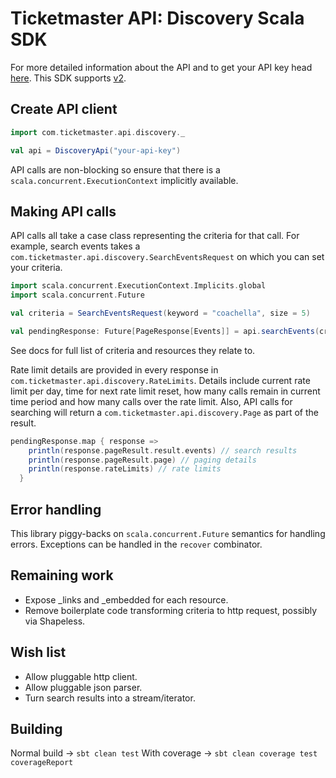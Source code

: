 # Ticketmaster API: Discovery Scala SDK

For more detailed information about the API and to get your API key head [here](http://developer.ticketmaster.com/). This SDK supports [v2](http://developer.ticketmaster.com/products-and-docs/apis/discovery/v2/).

## Create API client

```scala
import com.ticketmaster.api.discovery._

val api = DiscoveryApi("your-api-key")
```

API calls are non-blocking so ensure that there is a `scala.concurrent.ExecutionContext` implicitly available.

## Making API calls

API calls all take a case class representing the criteria for that call. For example, search events takes a `com.ticketmaster.api.discovery.SearchEventsRequest` on which you can set your criteria.

```scala
import scala.concurrent.ExecutionContext.Implicits.global
import scala.concurrent.Future

val criteria = SearchEventsRequest(keyword = "coachella", size = 5)

val pendingResponse: Future[PageResponse[Events]] = api.searchEvents(criteria)
```

See docs for full list of criteria and resources they relate to.

Rate limit details are provided in every response in `com.ticketmaster.api.discovery.RateLimits`. Details include current rate limit per day, time for next rate limit reset, how many calls remain in current time period and how many calls over the rate limit. Also, API calls for searching will return a `com.ticketmaster.api.discovery.Page` as part of the result.

```scala
pendingResponse.map { response =>
    println(response.pageResult.result.events) // search results
    println(response.pageResult.page) // paging details
    println(response.rateLimits) // rate limits
  }
```

## Error handling

This library piggy-backs on `scala.concurrent.Future` semantics for handling errors. Exceptions can be handled in the `recover` combinator.

## Remaining work

* Expose _links and _embedded for each resource.
* Remove boilerplate code transforming criteria to http request, possibly via Shapeless.

## Wish list

* Allow pluggable http client.
* Allow pluggable json parser.
* Turn search results into a stream/iterator.

## Building
Normal build -> `sbt clean test`
With coverage -> `sbt clean coverage test coverageReport`

